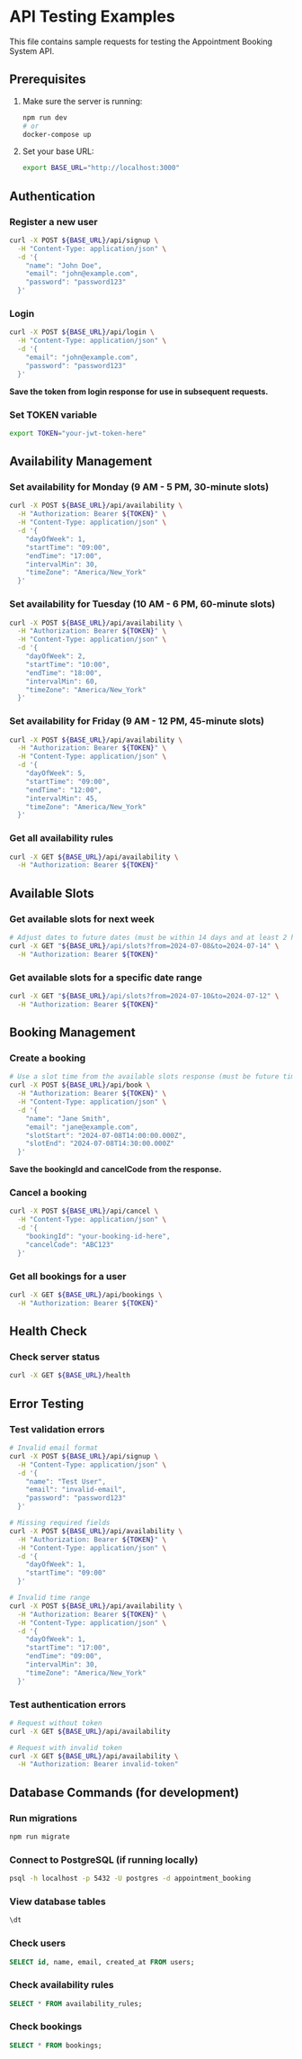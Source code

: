 # API Testing Examples

This file contains sample requests for testing the Appointment Booking System API.

## Prerequisites

1. Make sure the server is running:
   ```bash
   npm run dev
   # or
   docker-compose up
   ```

2. Set your base URL:
   ```bash
   export BASE_URL="http://localhost:3000"
   ```

## Authentication

### Register a new user
```bash
curl -X POST ${BASE_URL}/api/signup \
  -H "Content-Type: application/json" \
  -d '{
    "name": "John Doe",
    "email": "john@example.com",
    "password": "password123"
  }'
```

### Login
```bash
curl -X POST ${BASE_URL}/api/login \
  -H "Content-Type: application/json" \
  -d '{
    "email": "john@example.com",
    "password": "password123"
  }'
```

**Save the token from login response for use in subsequent requests.**

### Set TOKEN variable
```bash
export TOKEN="your-jwt-token-here"
```

## Availability Management

### Set availability for Monday (9 AM - 5 PM, 30-minute slots)
```bash
curl -X POST ${BASE_URL}/api/availability \
  -H "Authorization: Bearer ${TOKEN}" \
  -H "Content-Type: application/json" \
  -d '{
    "dayOfWeek": 1,
    "startTime": "09:00",
    "endTime": "17:00",
    "intervalMin": 30,
    "timeZone": "America/New_York"
  }'
```

### Set availability for Tuesday (10 AM - 6 PM, 60-minute slots)
```bash
curl -X POST ${BASE_URL}/api/availability \
  -H "Authorization: Bearer ${TOKEN}" \
  -H "Content-Type: application/json" \
  -d '{
    "dayOfWeek": 2,
    "startTime": "10:00",
    "endTime": "18:00",
    "intervalMin": 60,
    "timeZone": "America/New_York"
  }'
```

### Set availability for Friday (9 AM - 12 PM, 45-minute slots)
```bash
curl -X POST ${BASE_URL}/api/availability \
  -H "Authorization: Bearer ${TOKEN}" \
  -H "Content-Type: application/json" \
  -d '{
    "dayOfWeek": 5,
    "startTime": "09:00",
    "endTime": "12:00",
    "intervalMin": 45,
    "timeZone": "America/New_York"
  }'
```

### Get all availability rules
```bash
curl -X GET ${BASE_URL}/api/availability \
  -H "Authorization: Bearer ${TOKEN}"
```

## Available Slots

### Get available slots for next week
```bash
# Adjust dates to future dates (must be within 14 days and at least 2 hours ahead)
curl -X GET "${BASE_URL}/api/slots?from=2024-07-08&to=2024-07-14" \
  -H "Authorization: Bearer ${TOKEN}"
```

### Get available slots for a specific date range
```bash
curl -X GET "${BASE_URL}/api/slots?from=2024-07-10&to=2024-07-12" \
  -H "Authorization: Bearer ${TOKEN}"
```

## Booking Management

### Create a booking
```bash
# Use a slot time from the available slots response (must be future time)
curl -X POST ${BASE_URL}/api/book \
  -H "Authorization: Bearer ${TOKEN}" \
  -H "Content-Type: application/json" \
  -d '{
    "name": "Jane Smith",
    "email": "jane@example.com",
    "slotStart": "2024-07-08T14:00:00.000Z",
    "slotEnd": "2024-07-08T14:30:00.000Z"
  }'
```

**Save the bookingId and cancelCode from the response.**

### Cancel a booking
```bash
curl -X POST ${BASE_URL}/api/cancel \
  -H "Content-Type: application/json" \
  -d '{
    "bookingId": "your-booking-id-here",
    "cancelCode": "ABC123"
  }'
```

### Get all bookings for a user
```bash
curl -X GET ${BASE_URL}/api/bookings \
  -H "Authorization: Bearer ${TOKEN}"
```

## Health Check

### Check server status
```bash
curl -X GET ${BASE_URL}/health
```

## Error Testing

### Test validation errors
```bash
# Invalid email format
curl -X POST ${BASE_URL}/api/signup \
  -H "Content-Type: application/json" \
  -d '{
    "name": "Test User",
    "email": "invalid-email",
    "password": "password123"
  }'

# Missing required fields
curl -X POST ${BASE_URL}/api/availability \
  -H "Authorization: Bearer ${TOKEN}" \
  -H "Content-Type: application/json" \
  -d '{
    "dayOfWeek": 1,
    "startTime": "09:00"
  }'

# Invalid time range
curl -X POST ${BASE_URL}/api/availability \
  -H "Authorization: Bearer ${TOKEN}" \
  -H "Content-Type: application/json" \
  -d '{
    "dayOfWeek": 1,
    "startTime": "17:00",
    "endTime": "09:00",
    "intervalMin": 30,
    "timeZone": "America/New_York"
  }'
```

### Test authentication errors
```bash
# Request without token
curl -X GET ${BASE_URL}/api/availability

# Request with invalid token
curl -X GET ${BASE_URL}/api/availability \
  -H "Authorization: Bearer invalid-token"
```

## Database Commands (for development)

### Run migrations
```bash
npm run migrate
```

### Connect to PostgreSQL (if running locally)
```bash
psql -h localhost -p 5432 -U postgres -d appointment_booking
```

### View database tables
```sql
\dt
```

### Check users
```sql
SELECT id, name, email, created_at FROM users;
```

### Check availability rules
```sql
SELECT * FROM availability_rules;
```

### Check bookings
```sql
SELECT * FROM bookings;
```
